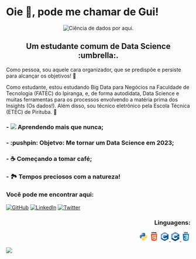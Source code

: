 <h1>Oie 👋, pode me chamar de Gui!</h1>
<p align="center">
  <img src= https://codesandbox.io/s/github-profile-2ijk7 alt="Ciência de dados por aqui.">
</p>
<h2 align ="center">Um estudante comum de Data Science :umbrella:.</h2>

<a>Como pessoa, sou aquele cara organizador, que se predispõe e persiste para alcançar os objetivos! 👐</a>

<a>Como estudante, estou estudando Big Data para Negócios na Faculdade de Tecnologia (FATEC) do Ipiranga, e, de forma autodidata, Data Science e muitas ferramentas para os processos envolvendo a matéria prima dos Insights (Os dados!). Além disso, sou técnico eletrônico pela Escola Técnica (ETEC) de Pirituba. 📖</a>

<h3>- <img src="https://github.com/seanprashad/slackmoji/blob/master/emoji/blob/blob-wine-gif.gif" width="20"> Aprendendo mais que nunca; </h3>
<h3>- :pushpin: Objetvo: Me tornar um Data Science em 2023; </h3>
<h3>- ☕ Começando a tomar café; </h3>
<h3>- 🏞️ Tempos preciosos com a natureza! </h3>


### Você pode me encontrar aqui:

[![GitHub](https://img.shields.io/badge/github-%23121011.svg?style=for-the-badge&logo=github&logoColor=white&link=https://github.com/GuilFaria)](https://github.com/GuilFaria)      [![LinkedIn](https://img.shields.io/badge/linkedin-%230077B5.svg?style=for-the-badge&logo=linkedin&logoColor=white&link=https:https://www.linkedin.com/in/guilhermegabrielpf/)](https://www.linkedin.com/in/guilhermegabrielpf/)                 [![Twitter](https://img.shields.io/badge/Twitter-%231DA1F2.svg?style=for-the-badge&logo=Twitter&logoColor=white&https://twitter.com/GuilPFaria)](https://twitter.com/GuilPFaria)


<h3 align="right">Linguagens:</h3>
<p align="right"> <img src="https://raw.githubusercontent.com/devicons/devicon/master/icons/python/python-original.svg" alt="python" width="25" height="25"/></a> <img src="https://raw.githubusercontent.com/devicons/devicon/master/icons/html5/html5-original-wordmark.svg" alt="python" width="25" height="25"/> </a> <a href="https://www.python.org" target="_blank" rel="noreferrer"> <img src="https://raw.githubusercontent.com/devicons/devicon/master/icons/c/c-original.svg" alt="c" width="25" height="25"/> </a> <a href="https://www.w3schools.com/cpp/" target="_blank" rel="noreferrer"> <img src="https://raw.githubusercontent.com/devicons/devicon/master/icons/cplusplus/cplusplus-original.svg" alt="cplusplus" width="25" height="25"/> </a> <a href="https://www.w3schools.com/css/" target="_blank" rel="noreferrer"> <img src="https://raw.githubusercontent.com/devicons/devicon/master/icons/css3/css3-original-wordmark.svg" alt="css3" width="25" height="25"/> </a> <a href="https://git-scm.com/" target="_blank" rel="noreferrer">  <a href="https://www.w3.org/html/" target="_blank" rel="noreferrer">  </p>
<!--🦶FOOTER--> 
<img src="https://raw.githubusercontent.com/trinib/trinib/82213791fa9ff58d3ca768ddd6de2489ec23ffca/images/footer.svg">
